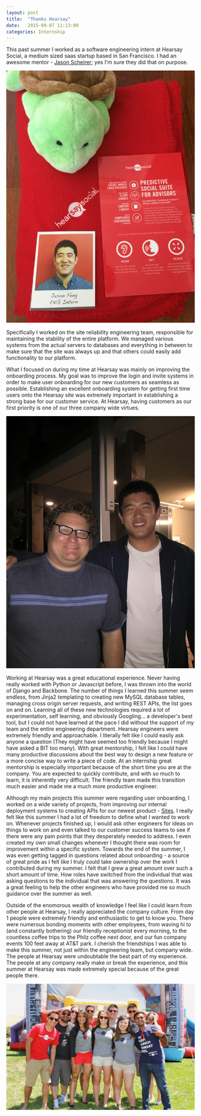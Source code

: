 ```yaml
---
layout: post
title:  "Thanks Hearsay"
date:   2015-09-07 11:13:00
categories: Internship
---
```


This past summer I worked as a software engineering intern at Hearsay Social, a medium sized saas startup based in San Francisco. I had an awesome mentor - [Jason Scheirer](https://twitter.com/jasonscheirer); yes I'm sure they did that on purpose.

![Hearsay](/assets/images/hearsay-blog-post/hearsay.jpg)

Specifically I worked on the site reliability engineering team, responsible for maintaining the stability of the entire platform. We managed various systems from the actual servers to databases and everything in between to make sure that the site was always up and that others could easily add functionality to our platform.

What I focused on during my time at Hearsay was mainly on improving the onboarding process. My goal was to improve the login and invite systems in order to make user onboarding for our new customers as seamless as possible. Establishing an excellent onboarding system for getting first time users onto the Hearsay site was extremely important in establishing a strong base for our customer service. At Hearsay, having customers as our first priority is one of our three company wide virtues.

![Hearsay](/assets/images/hearsay-blog-post/mentor.jpg)

Working at Hearsay was a great educational experience. Never having really worked with Python or Javascript before, I was thrown into the world of Django and Backbone. The number of things I learned this summer seem endless, from Jinja2 templating to creating new MySQL database tables, managing cross origin server requests, and writing REST APIs, the list goes on and on. Learning all of these new technologies required a lot of experimentation, self learning, and obviously Googling... a developer's best tool, but I could not have learned at the pace I did without the support of my team and the entire engineering department. Hearsay engineers were extremely friendly and approachable. I literally felt like I could easily ask anyone a question (They might have seemed too friendly because I might have asked a BIT too many). With great mentorship, I felt like I could have many productive discussions about the best way to design a new feature or a more concise way to write a piece of code. At an internship great mentorship is especially important because of the short time you are at the company. You are expected to quickly contribute, and with so much to learn, it is inherently very difficult. The friendly team made this transition much easier and made me a much more productive engineer.

 Although my main projects this summer were regarding user onboarding, I worked on a wide variety of projects, from improving our internal deployment systems to creating APIs for our newest product - [Sites](http://hearsaysocial.com/product/hearsay-sites/). I really felt like this summer I had a lot of freedom to define what I wanted to work on. Whenever projects finished up, I would ask other engineers for ideas on things to work on and even talked to our customer success teams to see if there were any pain points that they desperately needed to address. I even created my own small changes whenever I thought there was room for improvement within a specific system. Towards the end of the summer, I was even getting tagged in questions related about onboarding - a source of great pride as I felt like I truly could take ownership over the work I contributed during my summer. I felt that I grew a great amount over such a short amount of time. How roles have switched from the individual that was asking questions to the individual that was answering the questions. It was a great feeling to help the other engineers who have provided me so much guidance over the summer as well.

 Outside of the enomorous wealth of knowledge I feel like I could learn from other people at Hearsay, I really appreciated the company culture. From day 1 people were extremely friendly and enthusiastic to get to know you. There were numerous bonding moments with other employees, from waving hi to (and constantly bothering) our friendly receptionist every morning, to the countless coffee trips to the Philz coffee next door, and our fun company events 100 feet away at AT&T park. I cherish the friendships I was able to make this summer, not just within the engineering team, but company wide. The people at Hearsay were undoubtable the best part of my experience. The people at any company really make or break the experience, and this summer at Hearsay was made extremely special because of the great people there.

 ![Hearsay](/assets/images/hearsay-blog-post/interns.jpg)
